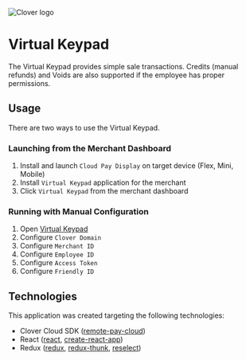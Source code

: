 ![Clover logo](https://www.clover.com/assets/images/public-site/press/clover_primary_gray_rgb.png)

# Virtual Keypad

The Virtual Keypad provides simple sale transactions. Credits (manual refunds) and Voids are also supported if the employee has proper permissions.

## Usage

There are two ways to use the Virtual Keypad.

### Launching from the Merchant Dashboard

1. Install and launch `Cloud Pay Display` on target device (Flex, Mini, Mobile)
1. Install `Virtual Keypad` application for the merchant
1. Click `Virtual Keypad` from the merchant dashboard

### Running with Manual Configuration

1. Open [Virtual Keypad](https://clover.github.io/virtual-keypad/)
1. Configure `Clover Domain`
1. Configure `Merchant ID`
1. Configure `Employee ID`
1. Configure `Access Token`
1. Configure `Friendly ID`

## Technologies

This application was created targeting the following technologies:

- Clover Cloud SDK ([remote-pay-cloud](https://github.com/clover/remote-pay-cloud))
- React ([react](https://github.com/facebook/react), [create-react-app](https://github.com/facebook/create-react-app))
- Redux ([redux](https://github.com/reduxjs/redux), [redux-thunk](https://github.com/reduxjs/redux-thunk), [reselect](https://github.com/reduxjs/reselect))
